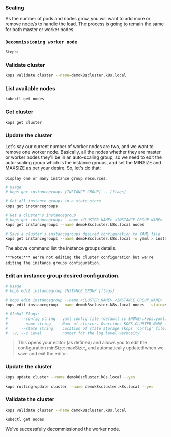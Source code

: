 
### Scaling

As the number of pods and nodes grow, you will want to add more or remove node/s to handle the load. The process is going to remain the same for both master or worker nodes.

### `Decommissioning worker node`

`Steps:`

### Validate cluster

```sh
kops validate cluster --name=demok8scluster.k8s.local
```

### List available nodes

```sh
kubectl get nodes
```

### Get cluster

```sh
kops get cluster
```

### Update the cluster

Let's say our current number of worker nodes are two, and we want to remove one worker node. Basically, all the nodes whether they are master or worker nodes they'll be in an auto-scaling group, so we need to edit the auto-scaling group which is the instance groups, and set the MINSIZE and MAXSIZE as per your desire. So, let's do that:

`Display one or many instance group resources`.

```sh
# Usage
# kops get instancegroups [INSTANCE_GROUP]... [flags]

# Get all instance groups in a state store
kops get instancegroups

# Get a cluster's instancegroup
# kops get instancegroups --name <CLUSTER_NAME> <INSTANCE_GROUP_NAME>
kops get instancegroups --name demok8scluster.k8s.local nodes

# Save a cluster's instancegroups desired configuration to YAML file
kops get instancegroups --name demok8scluster.k8s.local -o yaml > instancegroups-desired-config.yaml
```

The above command list the instance groups details.

`***Note:*** We're not editing the cluster configuration but we're editing the instance groups configuration`.

### Edit an instance group desired configuration.

```sh
# Usage
# kops edit instancegroup INSTANCE_GROUP [flags]

# kops edit instancegroup --name <CLUSTER_NAME> <INSTANCE_GROUP_NAME>
kops edit instancegroup --name demok8scluster.k8s.local nodes --state=s3://kops-ashu-storage

# Global Flags:
#      --config string   yaml config file (default is $HOME/.kops.yaml)
#      --name string     Name of cluster. Overrides KOPS_CLUSTER_NAME environment variable
#      --state string    Location of state storage (kops 'config' file). Overrides KOPS_STATE_STORE environment variable
#  -v, --v Level         number for the log level verbosity
```

> This opens your editor (as defined) and allows you to edit the configuration minSize: maxSize:, and automatically updated when we save and exit the editor.

### Update the cluster

```sh
kops update cluster --name demok8scluster.k8s.local --yes
```

```sh
kops rolling-update cluster --name demok8scluster.k8s.local --yes
```

### Validate the cluster

```sh
kops validate cluster --name demok8scluster.k8s.local
```

```sh
kubectl get nodes
```

We've successfully decommissioned the worker node.